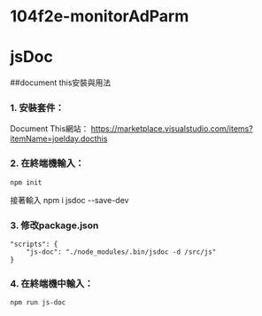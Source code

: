 # 104f2e-monitorAdParm

jsDoc
====

##document this安裝與用法

### 1. 安裝套件： 
Document This網站：
https://marketplace.visualstudio.com/items?itemName=joelday.docthis

### 2. 在終端機輸入：
    npm init
接著輸入
    npm i jsdoc --save-dev

### 3. 修改package.json
 	"scripts": {
   	 	"js-doc": "./node_modules/.bin/jsdoc -d /src/js"
 	}

### 4. 在終端機中輸入：
	npm run js-doc
